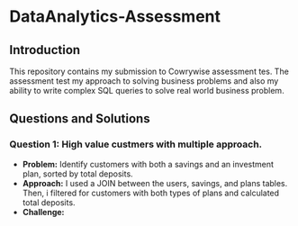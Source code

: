 # DataAnalytics-Assessment

## Introduction
This repository contains my submission to Cowrywise assessment tes. The assessment test my approach to solving business problems and also my ability to write complex SQL queries to solve real world business problem.

## Questions and Solutions
### Question 1: High value custmers with multiple approach.
- **Problem:** Identify customers with both a savings and an investment plan, sorted by total deposits.
- **Approach:** I used a JOIN between the users, savings, and plans tables. Then, i filtered for customers with both types of plans and calculated total deposits.
- **Challenge:**
